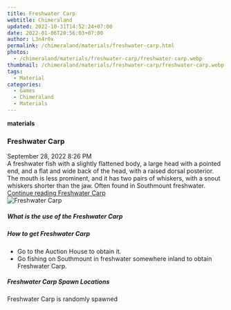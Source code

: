 ```yaml
---
title: Freshwater Carp
webtitle: Chimeraland
updated: 2022-10-31T14:52:24+07:00
date: 2022-01-06T20:56:03+07:00
author: L3n4r0x
permalink: /chimeraland/materials/freshwater-carp.html
photos:
  - /chimeraland/materials/freshwater-carp/freshwater-carp.webp
thumbnail: /chimeraland/materials/freshwater-carp/freshwater-carp.webp
tags:
  - Material
categories:
  - Games
  - Chimeraland
  - Materials
---
```


<section id="bootstrap-wrapper"><link rel="stylesheet" href="https://cdn.statically.io/gh/dimaslanjaka/Web-Manajemen/40ac3225/css/bootstrap-4.5-wrapper.css"/><div class="row g-0 border rounded overflow-hidden flex-md-row mb-4 shadow-sm position-relative"><div class="col p-4 d-flex flex-column position-static"><strong class="d-inline-block mb-2 text-success">materials</strong><h3 class="mb-0">Freshwater Carp</h3><div class="mb-1 text-muted">September 28, 2022 8:26 PM</div><div class="mb-2 border p-1">A freshwater fish with a slightly flattened body, a large head with a pointed end, and a flat and wide back of the head, with a raised dorsal posterior. The mouth is less prominent, and it has two pairs of whiskers, with a snout whiskers shorter than the jaw. Often found in Southmount freshwater.</div><a href="#" class="stretched-link d-none">Continue reading Freshwater Carp</a></div><div class="col-auto d-none d-lg-block"><img src="/chimeraland/materials/freshwater-carp/freshwater-carp.webp" alt="Freshwater Carp"/></div></div><div class="row"><div class="col-lg-6 col-12 mb-2"><div class="card"><div class="card-body"><h5 class="card-title">What is the use of the Freshwater Carp</h5><div class="card-text"><ul></ul></div></div></div></div><div class="col-lg-6 col-12 mb-2"><div class="card"><div class="card-body"><h5 class="card-title">How to get Freshwater Carp</h5><div class="card-text"><ul><li>Go to the Auction House to obtain it.</li><li>Go fishing on Southmount in freshwater somewhere inland to obtain Freshwater Carp.</li></ul></div></div></div></div><div class="col-12 mb-2"><h5>Freshwater Carp Spawn Locations</h5><p>Freshwater Carp is randomly spawned</p></div></div></section>